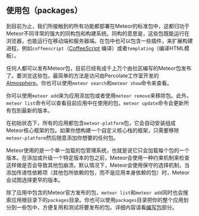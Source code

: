 使用包（packages）
------------------

到目前为止，我们所接触到的所有功能都部署在Meteor的标准包中，这都归功于Meteor不同寻常的强大的同构包和构建系统。同构的意思是，这些包既能运行在浏览器，也能运行在移动端和服务器端。在包中也可以包含一些插件，来扩展构建进程，例如`coffeescript`（[CoffeeScript](http://coffeescript.org/) 编译）或者`templating`（编译HTML模板）。

任何人都可以发布Meteor包，目前已经有成千上万个由社区编写的Meteor包发布了。要浏览这些包，最简单的方法是访问由Percolate工作室开发的[Atmosphere](https://atmospherejs.com/)。你也可以使用`meteor search`和`meteor show`命令来查看。

你可以使用`meteor add`来为应用添加包或者使用`meteor remove`来移除包。此外，`meteor list`命令可以查看目前应用中在使用的包，`meteor update`命令会更新所有包到最新的版本。

在初始状态下，所有的应用都包含`meteor-platform`包，它会自动安装组成Meteor核心框架的包。如果你想构建一个自定义核心栈的框架，只需要移除`meteor-platform`然后随意添加你想要的任何包。

Meteor使用的是一个单一加载的包管理系统，也就是说它只会加载每个包的一个版本。在添加或升级一个特定版本的包之前，Meteor会使用一种约束机制来检查这样做是否会导致其他包崩溃。默认情况下，Meteor会使用保守的选择机制，当添加传递性依赖项（其他包所依赖的包，而不是应用本身依赖的包）时，Meteor会试图选择更早的版本。

除了应用中包含的Meteor官方发布的包，`meteor list`和`meteor add`同时也会搜索应用根目录下的`packages`目录。你也可以使用`packages`目录把你的整个应用划分到一些包中，方便复用和测试将要发布的包。详细内容请看[编写包](Writingpackages.md)部分。
